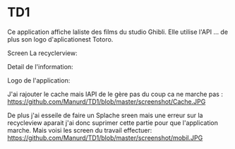 # TD1

Ce application affiche laliste des films du studio Ghibli. Elle utilise l'API ...
de plus son logo d'aplicationest Totoro.


Screen La recyclerview:

Detail de l'information:

Logo de l'application:

J'ai rajouter le cache mais lAPI de le gère pas du coup ca ne marche pas :
https://github.com/Manurd/TD1/blob/master/screenshot/Cache.JPG

De plus j'ai esseile de faire un Splache sreen mais une erreur sur la recycleview aparait j'ai donc suprimer cette partie pour que l'application marche.
Mais voisi les screen du travail effectuer:
https://github.com/Manurd/TD1/blob/master/screenshot/mobil.JPG
